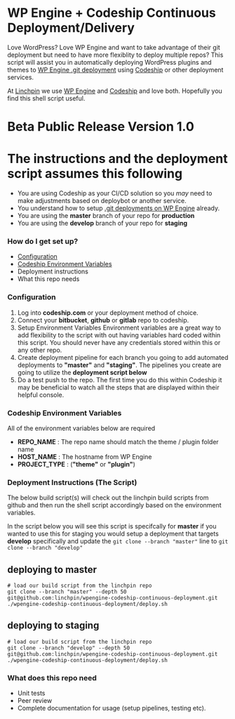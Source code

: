 # WP Engine + Codeship Continuous Deployment/Delivery

Love WordPress? Love WP Engine and want to take advantage of their git deployment but need to have more flexiblity to deploy multiple repos? This script will assist you in automatically deploying WordPress plugins and themes to [WP Engine .git deployment](https://wpengine.com/git/) using [Codeship](https://codeship.com) or other deployment services.

At [Linchpin](https://linchpin.agency) we use [WP Engine](https://www.wpengine.com) and [Codeship](https://www.codeship.com) and love both. Hopefully you find this shell script useful.

# Beta Public Release Version 1.0

# The instructions and the deployment script assumes this following

* You are using Codeship as your CI/CD solution so you _may_ need to make adjustments based on deploybot or another service.
* You understand how to setup [.git deployments on WP Engine](https://wpengine.com/git/) already.
* You are using the **master** branch of your repo for **production**
* You are using the **develop** branch of your repo for **staging**

### How do I get set up? ###

* [Configuration](https://github.com/linchpin/wpengine-codeship-continuous-deployment#configuration)
* [Codeship Environment Variables](https://github.com/linchpin/wpengine-codeship-continuous-deployment#codeship-environment-variables)
* Deployment instructions
* What this repo needs

### Configuration ###

1. Log into **codeship.com** or your deployment method of choice.
2. Connect your **bitbucket**, **github** or **gitlab** repo to codeship.
3. Setup Environment Variables
    Environment variables are a great way to add flexibility to the script with out having variables hard coded within this script.
    You should never have any credentials stored within this or any other repo.
4. Create deployment pipeline for each branch you going to add automated deployments to **"master"** and **"staging"**. The pipelines you create are going to utilize the **deployment script below**
5. Do a test push to the repo. The first time you do this within Codeship it may be beneficial to watch all the steps that are displayed within their helpful console.

### Codeship Environment Variables

All of the environment variables below are required

* **REPO_NAME** : The repo name should match the theme / plugin folder name
* **HOST_NAME** : The hostname from WP Engine
* **PROJECT_TYPE** : (**"theme"** or **"plugin"**)

### Deployment Instructions (The Script)

The below build script(s) will check out the linchpin build scripts from github and then run the shell script accordingly based on the environment variables.

In the script below you will see this script is specifcally for **master** if you wanted to use this for staging you would setup a deployment that targets **develop** specifically and update the `git clone --branch "master"` line to `git clone --branch "develop"`

## deploying to master
```
# load our build script from the linchpin repo
git clone --branch "master" --depth 50 git@github.com:linchpin/wpengine-codeship-continuous-deployment.git
./wpengine-codeship-continuous-deployment/deploy.sh
```

## deploying to staging
```
# load our build script from the linchpin repo
git clone --branch "develop" --depth 50 git@github.com:linchpin/wpengine-codeship-continuous-deployment.git
./wpengine-codeship-continuous-deployment/deploy.sh
```

### What does this repo need

* Unit tests
* Peer review
* Complete documentation for usage (setup pipelines, testing etc).
